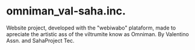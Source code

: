 # omniman_val-saha.inc.
Website project, developed with the "webiwabo" plataform, made to apreciate the artistic ass of the viltrumite know as Omniman. By Valentino Assn. and SahaProject Tec.
